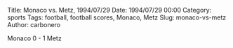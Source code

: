 Title: Monaco vs. Metz, 1994/07/29
Date: 1994/07/29 00:00
Category: sports
Tags: football, football scores, Monaco, Metz
Slug: monaco-vs-metz
Author: carbonero


Monaco 0 - 1 Metz
